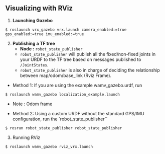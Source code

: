 ## Visualizing with RViz

1. __Launching Gazebo__

```console
$ roslaunch vrx_gazebo vrx.launch camera_enabled:=true gps_enabled:=true imu_enabled:=true
```

2. __Publishing a TF tree__
    * __Node :__ `robot_state_publisher`
    * `robot_state_publisher` will publish all the fixed/non-fixed joints in your URDF to the TF tree based on messages published to `/JointStates`.
    * `robot_state_publisher` is also in charge of deciding the relationship between map/odom/base_link (Rviz Frame).
  * Method 1:
  If you are using the example wamv_gazebo.urdf, run
  
  ```console
  $ roslaunch wamv_gazebo localization_example.launch
  ```
  * Note : Odom frame

  * Method 2: 
  Using a custom URDF without the standard GPS/IMU configuration, run the `robot_state_publisher``
  ```console
  $ rosrun robot_state_publisher robot_state_publisher
  ```
  
3. Running RViz
```console
$ roslaunch wamv_gazebo rviz_vrx.launch
```

